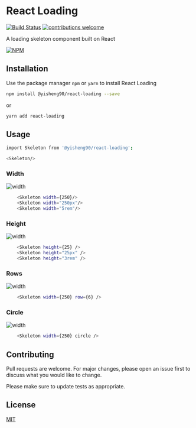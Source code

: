 # React Loading

[![Build Status](https://travis-ci.org/yisheng90/react-loading.png?branch=master)](https://travis-ci.org/yisheng90/react-loading)
[![contributions welcome](https://img.shields.io/badge/contributions-welcome-brightgreen.svg?style=flat)](https://github.com/dwyl/esta/issues)

A loading skeleton component built on React

[![NPM](https://nodei.co/npm/@yisheng90/react-loading.png)](https://nodei.co/npm/@yisheng90/react-loading/)

## Installation

Use the package manager `npm` or `yarn` to install React Loading

```bash
npm install @yisheng90/react-loading --save
```

or

```bash
yarn add react-loading
```

## Usage

```bash
import Skeleton from '@yisheng90/react-loading';

<Skeleton/>

```

### Width

![width](https://i.imgur.com/8wAUZX4.gif)

```bash
    <Skeleton width={250}/>
    <Skeleton width="250px"/>
    <Skeleton width="5rem"/>
```

### Height

![width](https://i.imgur.com/k7LDwjD.gif)

```bash
    <Skeleton height={25} />
    <Skeleton height="25px" />
    <Skeleton height="3rem" />
```

### Rows

![width](https://i.imgur.com/bA5LKdJ.gif)

```bash
    <Skeleton width={250} row={6} />
```

### Circle

![width](https://i.imgur.com/kFLU9Pn.gif)

```bash
    <Skeleton width={250} circle />
```

## Contributing

Pull requests are welcome. For major changes, please open an issue first to discuss what you would like to change.

Please make sure to update tests as appropriate.

## License

[MIT](https://choosealicense.com/licenses/mit/)

